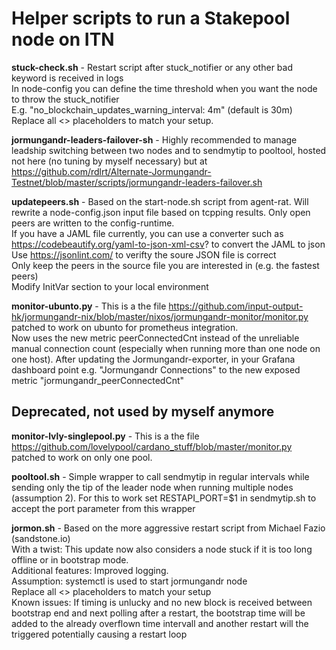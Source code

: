 # Helper scripts to run a Stakepool node on ITN

**stuck-check.sh** - Restart script after stuck_notifier or any other bad keyword is received in logs\
                 In node-config you can define the time threshold when you want the node to throw the stuck_notifier\
                 E.g. "no_blockchain_updates_warning_interval: 4m" (default is 30m)\
                 Replace all <> placeholders to match your setup.

**jormungandr-leaders-failover-sh** - Highly recommended to manage leadship switching between two nodes and to sendmytip to pooltool, hosted not here (no tuning by myself necessary) but at https://github.com/rdlrt/Alternate-Jormungandr-Testnet/blob/master/scripts/jormungandr-leaders-failover.sh

**updatepeers.sh** - Based on the start-node.sh script from agent-rat. Will rewrite a node-config.json input file based on tcpping results. Only open peers are written to the config-runtime.\
               If you have a JAML file currently, you can use a converter such as https://codebeautify.org/yaml-to-json-xml-csv? to convert the JAML to json\
              Use https://jsonlint.com/ to verifty the soure JSON file is correct\
              Only keep the peers in the source file you are interested in (e.g. the fastest peers)\
              Modify InitVar section to your local environment
              
**monitor-ubunto.py** - This is a the file https://github.com/input-output-hk/jormungandr-nix/blob/master/nixos/jormungandr-monitor/monitor.py patched to work on ubunto for prometheus integration.\
Now uses the new metric peerConnectedCnt instead of the unreliable manual connection count (especially when running more than one node on one host). After updating the Jormungandr-exporter, in your Grafana dashboard point e.g. "Jormungandr Connections" to the new exposed metric "jormungandr_peerConnectedCnt"
             
## Deprecated, not used by myself anymore

**monitor-lvly-singlepool.py** - This is a the file https://github.com/lovelypool/cardano_stuff/blob/master/monitor.py patched to work on only one pool.

**pooltool.sh** - Simple wrapper to call sendmytip in regular intervals while sending only the tip of the leader node when running multiple nodes (assumption 2). For this to work set RESTAPI_PORT=$1 in sendmytip.sh to accept the port parameter from this wrapper                
              
**jormon.sh** - Based on the more aggressive restart script from Michael Fazio (sandstone.io)\
            With a twist: This update now also considers a node stuck if it is too long offline or in bootstrap mode.\
            Additional features: Improved logging.\
            Assumption: systemctl is used to start jormungandr node\
            Replace all <> placeholders to match your setup\
            Known issues: If timing is unlucky and no new block is received between bootstrap end and next polling after a restart, the bootstrap time will be added to the already overflown time intervall and another restart will the triggered potentially causing a restart loop
